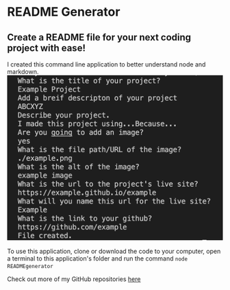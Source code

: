 # README Generator

## Create a README file for your next coding project with ease!

I created this command line application to better understand node and markdown.
![Command line prompts and responses in terminal](./screenshot.png)

To use this application, clone or download the code to your computer, open a terminal to this application's folder and run the command `node READMEgenerator`

Check out more of my GitHub repositories [here](https://github.com/rileygcastle)
